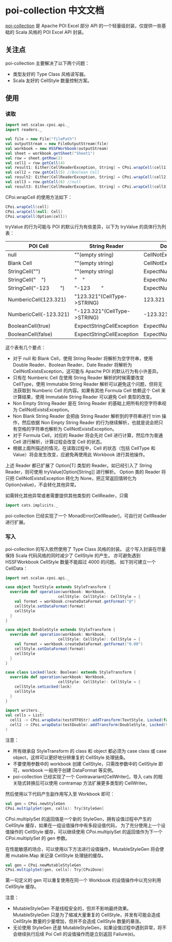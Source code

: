 # poi-collection 中文文档

[poi-collection](https://github.com/scalax/poi-collection) 是 Apache POI
Excel 部分 API 的一个轻量级封装，仅提供一些基础的 Scala 风格的 POI Excel API 封装。

## 关注点

poi-collection 主要解决了以下两个问题：
* 类型友好的 Type Class 风格读写器。
* Scala 友好的 CellStyle 数量控制方案。

## 使用

### 读取

```scala
import net.scalax.cpoi.api._
import readers._

val file = new File("filePath")
val outputStream = new FileOutputStream(file)
val workbook = new HSSFWorkbook(outputStream)
val sheet = workbook.getSheet("Sheet1")
val row = sheet.getRow(2)
val cell1 = row.getCell(4)
val result1: Either[CellReaderException, String] = CPoi.wrapCell(cell1).tryValue[String] //Right("Test")
val cell2 = row.getCell(5) //Boolean Cell
val result2: Either[CellReaderException, String] = CPoi.wrapCell(cell2).tryValue[String] //Left(ExpectStringCellException)
val cell3 = row.getCell(6) //null
val result3: Either[CellReaderException, String] = CPoi.wrapCell(cell3).tryValue[Option[Double]] //Right(None)
```

CPoi.wrapCell 的使用方法如下：
```scala
CPoi.wrapCell(cell)
CPoi.wrapCell(null: Cell)
CPoi.wrapCell(Option(cell))
```

tryValue 的行为可能与 POI 的默认行为有些差异，以下为 tryValue 的具体行为列表：

| POI Cell | String Reader | Double Reader | Boolean Reader | Date Reader | Immutable String Reader | Non Empty String Reader | Non Blank String Reader |
|-------|-------|-------|-------|-------|-------|-------|-------|
| null | ""(empty string) | CellNotExistsException | CellNotExistsException | CellNotExistsException | ""(empty string) | CellNotExistsException | CellNotExistsException |
| Blank Cell | ""(empty string) | CellNotExistsException | CellNotExistsException | CellNotExistsException | ""(empty string) | CellNotExistsException | CellNotExistsException |
| StringCell("") | ""(empty string) | ExpectNumericCellException | ExpectBooleanCellException | ExpectDateException | ""(empty string) | CellNotExistsException | CellNotExistsException |
| StringCell("&nbsp;&nbsp;&nbsp;&nbsp;") | "&nbsp;&nbsp;&nbsp;&nbsp;" | ExpectNumericCellException | ExpectBooleanCellException | ExpectDateException | "&nbsp;&nbsp;&nbsp;&nbsp;" | "&nbsp;&nbsp;&nbsp;&nbsp;" | CellNotExistsException |
| StringCell("-123&nbsp;&nbsp;&nbsp;&nbsp;&nbsp;&nbsp;&nbsp;&nbsp;") | "-123&nbsp;&nbsp;&nbsp;&nbsp;&nbsp;&nbsp;&nbsp;&nbsp;" | ExpectNumericCellException | ExpectBooleanCellException | ExpectDateException | "-123&nbsp;&nbsp;&nbsp;&nbsp;&nbsp;&nbsp;&nbsp;&nbsp;" | "-123&nbsp;&nbsp;&nbsp;&nbsp;&nbsp;&nbsp;&nbsp;&nbsp;" | "-123" |
| NumbericCell(123.321) | "123.321"(CellType->STRING) | 123.321 | ExpectBooleanCellException | Date(-2198535808600L) | ExpectStringCellException | "123.321"(CellType->STRING) | "123.321"(CellType->STRING) |
| NumbericCell(-123.321) | "-123.321"(CellType->STRING) | -123.321 | ExpectBooleanCellException | ExpectDateException | ExpectStringCellException | "-123.321"(CellType->STRING) | "-123.321"(CellType->STRING) |
| BooleanCell(true) | ExpectStringCellException | ExpectNumericCellException | true | ExpectDateException | ExpectStringCellException | ExpectStringCellException | ExpectStringCellException |
| BooleanCell(false) | ExpectStringCellException | ExpectNumericCellException | false | ExpectDateException | ExpectStringCellException | ExpectStringCellException | ExpectStringCellException |

这个表有几个要点：
* 对于 null 和 Blank Cell，使用 String Reader 将解析为空字符串，使用 Double Reader、Boolean Reader、Date Reader
将解析为 CellNotExistsException，这可能与 Apache POI 的默认行为有小许差异。
* 只有在 Numberic Cell 在使用 String Reader 解析的时候需要改变 CellType，使用 Immutable String Reader 解析可以避免这个问题，但将无法获取到
Numberic Cell 的内容。如果有其他 Formula Cell 依赖这个 Cell 来计算结果，使用 Immutable String Reader 可以避免 Cell 类型的改变。
* Non Empty String Reader 是在 String Reader 的基础上把所有的空字符串视为 CellNotExistsException。
* Non Blank String Reader 会把由 String Reader 解析到的字符串进行 trim 操作，然后依据 Non Empty String Reader 的行为继续解析，也就是说会把只有空格的字符串也解析为 CellNotExistsException。
* 对于 Formula Cell，对应的 Reader 将会先对 Cell 进行计算，然后作为普通 Cell 进行解析，计算过程会改变 Cell 的状态。
* 根据上面所描述的情况，在读取过程中，Cell 的状态（包括 CellType 和 Value）将会发生改变，应避免再使用此 Workbook 进行其他操作。

上述 Reader 都已扩展了 Option[T] 类型的 Reader。如已经引入了 String Reader，则可使用 tryValue[Option[String]] 进行解析。
Option 类的 Reader 将只把 CellNotExistsException 转化为 None，把正常返回值转化为 Option(value)，不会转化其他异常。

如需转化其他异常或者需要提供其他类型的 CellReader，只需
```scala
import cats.implicits._
```
poi-collection 已经实现了一个 MonadError[CellReader]，可自行对 CellReader 进行扩展。

### 写入

poi-collection 的写入依然使用了 Type Class 风格的封装。
这个写入封装在尽量保持 Scala 代码风格的同时减少了 CellStyle 的产生，
亦可避免遇到 HSSFWorkbook CellStyle 数量不能超过 4000 的问题。
如下则可建立一个 CellData：
```scala
import net.scalax.cpoi.api._

case object TextStyle extends StyleTransform {
  override def operation(workbook: Workbook,
                       cellStyle: CellStyle): CellStyle = {
    val format = workbook.createDataFormat.getFormat("@")
    cellStyle.setDataFormat(format)
    cellStyle
  }
}

case object DoubleStyle extends StyleTransform {
  override def operation(workbook: Workbook,
                       cellStyle: CellStyle): CellStyle = {
    val format = workbook.createDataFormat.getFormat("0.00")
    cellStyle.setDataFormat(format)
    cellStyle
  }
}

case class Locked(lock: Boolean) extends StyleTransform {
  override def operation(workbook: Workbook,
                       cellStyle: CellStyle): CellStyle = {
    cellStyle.setLocked(lock)
    cellStyle
  }
}
  
import writers._
val cells = List(
  cell1 -> CPoi.wrapData(testUTF8Str).addTransform(TextStyle, Locked(false)),
  cell2 -> CPoi.wrapData(testDouble).addTransform(DoubleStyle, Locked(true))
)
```
注意：
* 所有继承自 StyleTransform 的 class 和 object 都必须为 case class 或 case object，这样可以更好地分辨重复的 CellStyle
处理链条。
* 不要使用参数中的 workbook 创建 CellStyle，只需改参数中的 CellStyle 即可，workbook 一般用于创建 DataFormat 等实例。
* poi-collection 已经实现了一个 Contravariant[CellWriter]，导入 cats 的相关隐式转换后可以使用 contramap
方法扩展更多类型的 CellWriter。

然后使用以下代码产生副作用写入至 Workbook 即可：
```scala
val gen = CPoi.newStyleGen
CPoi.multiplySet(gen, cells): Try[StyleGen]
```
CPoi.multiplySet 的返回值是一个新的 StyleGen，拥有设值过程中产生的 CellStyle 缓存，如果在一组设值操作中有多段设值代码，
为了充分使用上一个设值操作的 CellStyle 缓存，可以继续使用
CPoi.multiplySet 的返回值作为下一个 CPoi.multiplySet 的 gen 参数。

在性能敏感的场合，可以使用以下方法进行设值操作，MutableStyleGen 将会使用 mutable.Map 来记录 CellStyle 处理链的缓存。
```scala
val gen = CPoi.newMutableStyleGen
CPoi.multiplySet(gen, cells): Try[CPoiDone]
```
第一句定义的 gen 可以重复使用在同一个 Workbook 的设值操作中以充分利用 CellStyle 缓存。

注意：
* MutableStyleGen 不是线程安全的，但并不影响最终效果。MutableStyleGen
只是为了缩减大量重复的 CellStyle，并发有可能会造成 CellStyle 数量的少量增加，但并不会造成 CellStyle 数量的暴涨。
* 无论使用 StyleGen 还是 MutableStyleGen，如果设值过程中遇到异常，将不会继续执行后续 Poi Cell 的设值操作而是立刻返回 Failure(e)。
